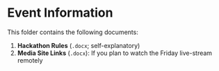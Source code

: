 # Event Information

This folder contains the following documents:

1. **Hackathon Rules** (`.docx`; self-explanatory)
2. **Media Site Links** (`.docx`): If you plan to watch the Friday live-stream remotely
